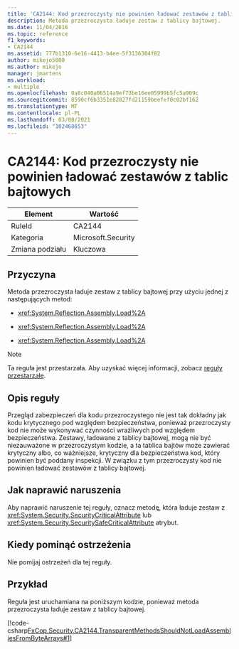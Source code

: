 ```yaml
---
title: 'CA2144: Kod przezroczysty nie powinien ładować zestawów z tablic bajtowych'
description: Metoda przezroczysta ładuje zestaw z tablicy bajtowej.
ms.date: 11/04/2016
ms.topic: reference
f1_keywords:
- CA2144
ms.assetid: 777b1310-6e16-4413-b4ee-5f3136304f82
author: mikejo5000
ms.author: mikejo
manager: jmartens
ms.workload:
- multiple
ms.openlocfilehash: 0a8c040a06514a9ef73be16ee05999b5fc5a909c
ms.sourcegitcommit: 8590cf6b3351e82827fd21159beefef0c02bf162
ms.translationtype: MT
ms.contentlocale: pl-PL
ms.lasthandoff: 03/08/2021
ms.locfileid: "102468653"
---
```

# <a name="ca2144-transparent-code-should-not-load-assemblies-from-byte-arrays"></a>CA2144: Kod przezroczysty nie powinien ładować zestawów z tablic bajtowych

|Element|Wartość|
|-|-|
|RuleId|CA2144|
|Kategoria|Microsoft.Security|
|Zmiana podziału|Kluczowa|

## <a name="cause"></a>Przyczyna
Metoda przezroczysta ładuje zestaw z tablicy bajtowej przy użyciu jednej z następujących metod:

- <xref:System.Reflection.Assembly.Load%2A>

- <xref:System.Reflection.Assembly.Load%2A>

- <xref:System.Reflection.Assembly.Load%2A>

> [!NOTE]
> Ta reguła jest przestarzała. Aby uzyskać więcej informacji, zobacz [reguły przestarzałe](fxcop-unported-deprecated-rules.md).

## <a name="rule-description"></a>Opis reguły
Przegląd zabezpieczeń dla kodu przezroczystego nie jest tak dokładny jak kodu krytycznego pod względem bezpieczeństwa, ponieważ przezroczysty kod nie może wykonywać czynności wrażliwych pod względem bezpieczeństwa. Zestawy, ładowane z tablicy bajtowej, mogą nie być niezauważone w przezroczystym kodzie, a ta tablica bajtów może zawierać krytyczny albo, co ważniejsze, krytyczny dla bezpieczeństwa kod, który powinien być poddany inspekcji. W związku z tym przezroczysty kod nie powinien ładować zestawów z tablicy bajtowej.

## <a name="how-to-fix-violations"></a>Jak naprawić naruszenia
Aby naprawić naruszenie tej reguły, oznacz metodę, która ładuje zestaw z <xref:System.Security.SecurityCriticalAttribute> lub <xref:System.Security.SecuritySafeCriticalAttribute> atrybut.

## <a name="when-to-suppress-warnings"></a>Kiedy pominąć ostrzeżenia
Nie pomijaj ostrzeżeń dla tej reguły.

## <a name="example"></a>Przykład
Reguła jest uruchamiana na poniższym kodzie, ponieważ metoda przezroczysta ładuje zestaw z tablicy bajtowej.

[!code-csharp[FxCop.Security.CA2144.TransparentMethodsShouldNotLoadAssembliesFromByteArrays#1](../code-quality/codesnippet/CSharp/ca2144-transparent-code-should-not-load-assemblies-from-byte-arrays_1.cs)]
